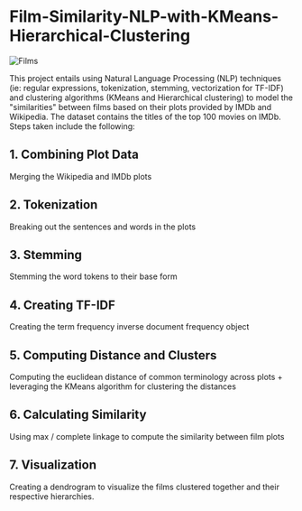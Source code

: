 # Film-Similarity-NLP-with-KMeans-Hierarchical-Clustering

![Films](https://dz7u9q3vpd4eo.cloudfront.net/wp-content/legacy/posts/4741addc-1756-41f1-b2ff-c3ea98d77647.jpg)

This project entails using Natural Language Processing (NLP) techniques (ie: regular expressions, tokenization, stemming, vectorization for TF-IDF) and clustering algorithms (KMeans and Hierarchical clustering) to model the "similarities" between films based on their plots provided by IMDb and Wikipedia. The dataset contains the titles of the top 100 movies on IMDb. Steps taken include the following:

## 1. Combining Plot Data
Merging the Wikipedia and IMDb plots

## 2. Tokenization
Breaking out the sentences and words in the plots

## 3. Stemming
Stemming the word tokens to their base form

## 4. Creating TF-IDF
Creating the term frequency inverse document frequency object

## 5. Computing Distance and Clusters
Computing the euclidean distance of common terminology across plots + leveraging the KMeans algorithm for clustering the distances

## 6. Calculating Similarity
Using max / complete linkage to compute the similarity between film plots

## 7. Visualization
Creating a dendrogram to visualize the films clustered together and their respective hierarchies. 

